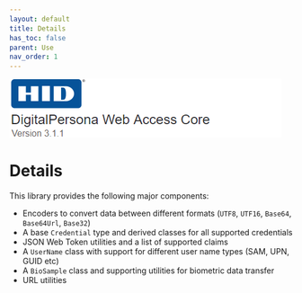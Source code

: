 ```yaml
---
layout: default
title: Details
has_toc: false
parent: Use
nav_order: 1
---
```


![](../../docs/assets/HID-DPAM-Core.png)

# Details

This library provides the following major components:

* Encoders to convert data between different formats (`UTF8`, `UTF16`, `Base64`, `Base64Url`, `Base32`)
* A base `Credential` type and derived classes for all supported credentials
* JSON Web Token utilities and a list of supported claims
* A `UserName` class with support for  different user name types (SAM, UPN, GUID etc)
* A `BioSample` class and supporting utilities for biometric data transfer
* URL utilities
